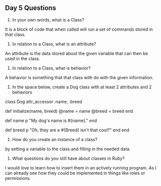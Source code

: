 ## Day 5 Questions

1. In your own words, what is a Class?

It is a block of code that when called will run a set of commands stored in that class.

1. In relation to a Class, what is an attribute?

An attribute is the data stored about the given variable that can then be used in the class.

1. In relation to a Class, what is behavior?

A behavior is something that that class with do with the given information.

1. In the space below, create a Dog class with at least 2 attributes and 2 behaviors

class Dog
  attr_accessor :name, :breed

  def initialize(name, breed)
  @name = name
  @breed = breed
  end

  def name
  p "My dog's name is #{name}."
  end

  def breed
  p "Oh, they are a #{Breed} isn't that cool?"
  end
end

1. How do you create an instance of a class?

by setting a variable to the class and filling in the needed data.

1. What questions do you still have about classes in Ruby?

I would love to learn how to insert them in an actively running program. As I can already see how they could be implemented in things like roles or permissions.
